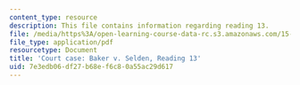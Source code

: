 ```yaml
---
content_type: resource
description: This file contains information regarding reading 13.
file: /media/https%3A/open-learning-course-data-rc.s3.amazonaws.com/15-628j-patents-copyrights-and-the-law-of-intellectual-property-spring-2013/7e3edb06df27b68ef6c80a55ac29d617_MIT15_628JS13_read13.pdf
file_type: application/pdf
resourcetype: Document
title: 'Court case: Baker v. Selden, Reading 13'
uid: 7e3edb06-df27-b68e-f6c8-0a55ac29d617
---
```

